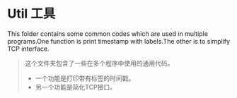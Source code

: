 # Util 工具

This folder contains some common codes which are used in multiple programs.One function is print timestamp with labels.The other is to simplify TCP interface.
> 这个文件夹包含了一些在多个程序中使用的通用代码。
> - 一个功能是打印带有标签的时间戳。
> - 另一个功能是简化TCP接口。